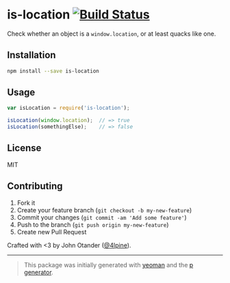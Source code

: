 # is-location [![Build Status](https://secure.travis-ci.org/johnotander/is-location.png?branch=master)](https://travis-ci.org/johnotander/is-location)

Check whether an object is a `window.location`, or at least quacks like one.

## Installation

```bash
npm install --save is-location
```

## Usage

```javascript
var isLocation = require('is-location');

isLocation(window.location);  // => true
isLocation(somethingElse);    // => false
```

## License

MIT

## Contributing

1. Fork it
2. Create your feature branch (`git checkout -b my-new-feature`)
3. Commit your changes (`git commit -am 'Add some feature'`)
4. Push to the branch (`git push origin my-new-feature`)
5. Create new Pull Request

Crafted with <3 by John Otander ([@4lpine](https://twitter.com/4lpine)).

***

> This package was initially generated with [yeoman](http://yeoman.io) and the [p generator](https://github.com/johnotander/generator-p.git).
